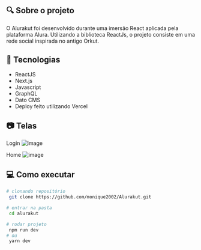## :mag: Sobre o projeto
O Alurakut foi desenvolvido durante uma imersão React aplicada pela plataforma Alura.
Utilizando a biblioteca ReactJs, o projeto consiste em uma rede social inspirada no antigo Orkut.

## :pushpin: Tecnologias
- ReactJS
- Next.js
- Javascript
- GraphQL
- Dato CMS
- Deploy feito utilizando Vercel

## :camera: Telas
Login
![image](https://user-images.githubusercontent.com/79596886/127030174-1fe6d07c-89d1-4b54-b1e8-bf09ffcf910d.png)

Home
![image](https://user-images.githubusercontent.com/79596886/127030267-ef5cb179-b7cd-4a63-aebf-f4f870ccb807.png)


## :computer: Como executar

```bash
# clonando repositório
 git clone https://github.com/monique2002/Alurakut.git

# entrar na pasta
 cd alurakut

# rodar projeto
 npm run dev
# ou
 yarn dev
```




